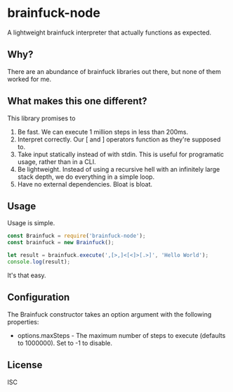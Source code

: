 # brainfuck-node
A lightweight brainfuck interpreter that actually functions as expected.

## Why?
There are an abundance of brainfuck libraries out there, but none of them worked for me.

## What makes this one different?
This library promises to

1. Be fast. We can execute 1 million steps in less than 200ms.
2. Interpret correctly. Our [ and ] operators function as they're supposed to.
3. Take input statically instead of with stdin. This is useful for programatic usage, rather than in a CLI.
4. Be lightweight. Instead of using a recursive hell with an infinitely large stack depth, we do everything in a simple loop.
5. Have no external dependencies. Bloat is bloat.

## Usage
Usage is simple.
```js
const Brainfuck = require('brainfuck-node');
const brainfuck = new Brainfuck();

let result = brainfuck.execute(',[>,]<[<]>[.>]', 'Hello World');
console.log(result);
```
It's that easy.

## Configuration
The Brainfuck constructor takes an option argument with the following properties:
 - options.maxSteps - The maximum number of steps to execute (defaults to 1000000). Set to -1 to disable.

## License
ISC